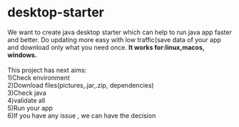 # desktop-starter
We want to create java desktop starter which can help to run java app faster and better. Do updating more easy with low traffic(save data of your app and download only what you need once. 
<b>It works for:linux,macos, windows.</b>
<br><br>This project has next aims: <br>1)Check environment <br>2)Download files(pictures,.jar,.zip, dependencies) <br>3)Check java <br>4)validate all <br>5)Run your app <br>6)If you have any issue , we can have the decision
